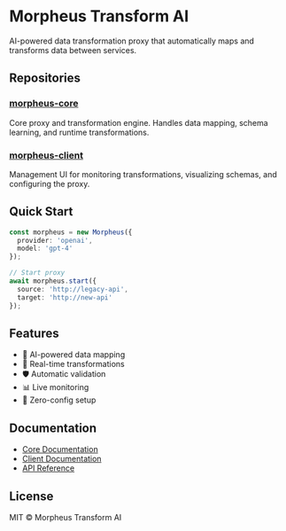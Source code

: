 # Morpheus Transform AI

AI-powered data transformation proxy that automatically maps and transforms data between services.

## Repositories

### [morpheus-core](https://github.com/morpheustransform-ai/morpheus-core)
Core proxy and transformation engine. Handles data mapping, schema learning, and runtime transformations.

### [morpheus-client](https://github.com/morpheustransform-ai/morpheus-client)
Management UI for monitoring transformations, visualizing schemas, and configuring the proxy.

## Quick Start

```typescript
const morpheus = new Morpheus({
  provider: 'openai',
  model: 'gpt-4'
});

// Start proxy
await morpheus.start({
  source: 'http://legacy-api',
  target: 'http://new-api'
});
```

## Features

- 🤖 AI-powered data mapping
- 🔄 Real-time transformations
- 🛡️ Automatic validation
- 📊 Live monitoring
- 🔧 Zero-config setup

## Documentation
- [Core Documentation](./morpheus-core/README.md)
- [Client Documentation](./morpheus-client/README.md)
- [API Reference](./docs/api.md)

## License
MIT © Morpheus Transform AI
